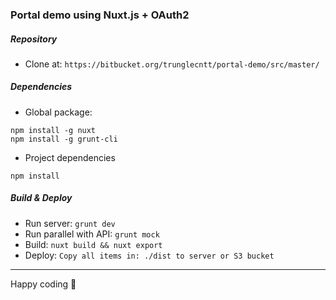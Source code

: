 ### Portal demo using Nuxt.js + OAuth2

##### Repository

- Clone at:
`https://bitbucket.org/trunglecntt/portal-demo/src/master/`

##### Dependencies

- Global package:
```
npm install -g nuxt
npm install -g grunt-cli
```
- Project dependencies
```
npm install
```
##### Build & Deploy
- Run server: `grunt dev`
- Run parallel with API: `grunt mock`
- Build: `nuxt build && nuxt export`
- Deploy: `Copy all items in: ./dist to server or S3 bucket`
---
Happy coding :beer:
